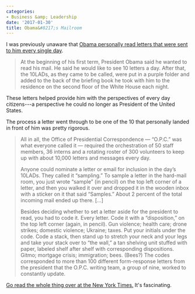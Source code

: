 ```yaml
---
categories:
- Business &amp; Leadership
date: '2017-01-30'
title: Obama&#8217;s Mailroom
---
```


I was previously unaware that [Obama personally read letters that were sent to him every single day](https://www.nytimes.com/2017/01/17/magazine/what-americans-wrote-to-obama.html).

> At the beginning of his first term, President Obama said he wanted to read his mail. He said he would like to see 10 letters a day. After that, the 10LADs, as they came to be called, were put in a purple folder and added to the back of the briefing book he took with him to the residence on the second floor of the White House each night.

These letters helped provide him with the perspectives of every day citizens---a perspective he could no longer as President of the United States.

The process a letter went through to be one of the 10 that personally landed in front of him was pretty rigorous.

> All in all, the Office of Presidential Correspondence — “O.P.C.” was what everyone called it — required the orchestration of 50 staff members, 36 interns and a rotating roster of 300 volunteers to keep up with about 10,000 letters and messages every day.
>
> Anyone could nominate a letter or email for inclusion in the day’s 10LADs. They called it “sampling.” To sample a letter in the hard-mail room, you just wrote “sample” (in pencil) on the top left corner of a letter, and then you walked it over and dropped it in the wooden inbox with a sticker on it that said “Samples.” About 2 percent of the total incoming mail ended up there. [...]
>
> Besides deciding whether to set a letter aside for the president to read, you had to code it. Every letter. Code it with a “disposition,” on the top left corner (again, in pencil). Gun violence; health care; drone strikes; domestic violence; Ukraine; taxes. Put your initials under the code. Code a stack, then stand up to stretch your neck and your legs and take your stack over to “the wall,” a tan shelving unit stuffed with paper, labeled shelf after shelf with corresponding dispositions. Gitmo; mortgage crisis; immigration; bees. (Bees?) The codes corresponded to more than 100 different form-response letters from the president that the O.P.C. writing team, a group of nine, worked to constantly update.

[Go read the whole thing over at the New York Times.](https://www.nytimes.com/2017/01/17/magazine/what-americans-wrote-to-obama.html?nytmobile=0&_r=0) It's fascinating.